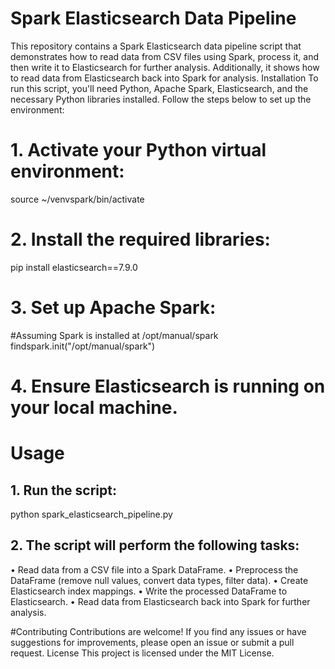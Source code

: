 # Spark Elasticsearch Data Pipeline

This repository contains a Spark Elasticsearch data pipeline script that demonstrates how to read data from CSV files using Spark, process it, and then write it to Elasticsearch for further analysis. Additionally, it shows how to read data from Elasticsearch back into Spark for analysis.
Installation
To run this script, you'll need Python, Apache Spark, Elasticsearch, and the necessary Python libraries installed. Follow the steps below to set up the environment:

# 1.	Activate your Python virtual environment:

source ~/venvspark/bin/activate 

# 2.	Install the required libraries:

pip install elasticsearch==7.9.0 

# 3.	Set up Apache Spark:

#Assuming Spark is installed at /opt/manual/spark findspark.init("/opt/manual/spark") 

# 4.	Ensure Elasticsearch is running on your local machine.

# Usage
## 1.	Run the script:

python spark_elasticsearch_pipeline.py 

## 2.	The script will perform the following tasks:
•	Read data from a CSV file into a Spark DataFrame.
•	Preprocess the DataFrame (remove null values, convert data types, filter data).
•	Create Elasticsearch index mappings.
•	Write the processed DataFrame to Elasticsearch.
•	Read data from Elasticsearch back into Spark for further analysis.

#Contributing
Contributions are welcome! If you find any issues or have suggestions for improvements, please open an issue or submit a pull request.
License
This project is licensed under the MIT License.


